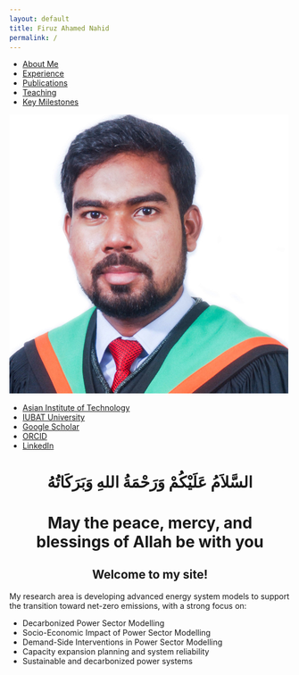 ```yaml
---
layout: default
title: Firuz Ahamed Nahid
permalink: /
---
```


<!-- TOP NAVIGATION BAR -->
<nav class="top-nav">
  <ul>
    <li><a href="/about/">About Me</a></li>
    <li><a href="/experience/">Experience</a></li>
    <li><a href="/publications/">Publications</a></li>
    <li><a href="/teaching/">Teaching</a></li>
    <li><a href="/milestones/">Key Milestones</a></li>
  </ul>
</nav>

<!-- SIDEBAR -->
<div class="sidebar">
  <img src="/image/Untitled design.png" alt="Profile Picture" class="profile-img">

  <ul class="sidebar-links">
    <li><a href="https://www.ait.ac.th" target="_blank"><i class="fas fa-university"></i> Asian Institute of Technology</a></li>
    <li><a href="https://eee.iubat.edu/faculty/" target="_blank"><i class="fas fa-university"></i> IUBAT University</a></li>
    <li><a href="https://scholar.google.com/citations?user=uqPruO4AAAAJ&hl=en" target="_blank"><i class="fab fa-google"></i> Google Scholar</a></li>
    <li><a href="https://orcid.org/0000-0002-2531-7640" target="_blank"><i class="fab fa-orcid"></i> ORCID</a></li>
    <li><a href="https://www.linkedin.com/in/firuz-ahamed-nahid/" target="_blank"><i class="fab fa-linkedin"></i> LinkedIn</a></li>
  </ul>
</div>

<!-- MAIN CONTENT -->
<div class="main-content" style="text-align: center;">
  <h1> السَّلاَمُ عَلَيْكُمْ وَرَحْمَةُ اللهِ وَبَرَكَاتُهُ </h1> 
  <h1> May the peace, mercy, and blessings of Allah be with you </h1>
  <h2> Welcome to my site! </h2>
</div>
    
<div class="main-content">
  <p>My research area is developing advanced energy system models to support the transition toward net-zero emissions, with a strong focus on:</p>
  <ul>
    <li>Decarbonized Power Sector Modelling</li>
    <li>Socio-Economic Impact of Power Sector Modelling</li>
    <li>Demand-Side Interventions in Power Sector Modelling</li>
    <li>Capacity expansion planning and system reliability</li>
    <li>Sustainable and decarbonized power systems</li>
  </ul>
</div>
